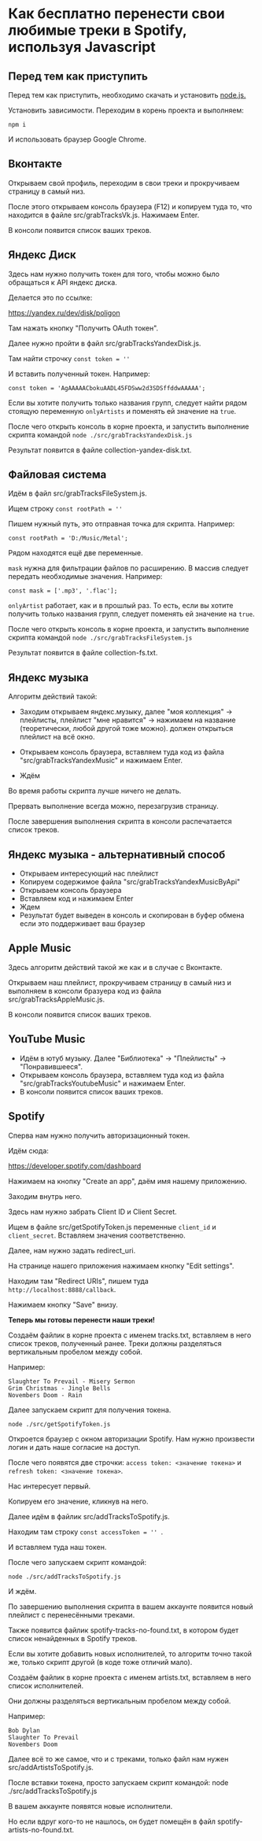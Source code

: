 # Как бесплатно перенести свои любимые треки в Spotify, используя Javascript

## Перед тем как приступить

Перед тем как приступить, необходимо
скачать и установить [node.js.](https://nodejs.org/en/download/)

Установить зависимости.
Переходим в корень проекта и выполняем:

```npm i```

И использовать браузер Google Chrome.

## Вконтакте

Открываем свой профиль, переходим в свои треки и прокручиваем страницу в самый низ.

После этого открываем консоль браузера (F12) и копируем туда то, что находится в файле src/grabTracksVk.js. Нажимаем Enter. 

В консоли появится список ваших треков.

## Яндекс Диск

Здесь нам нужно получить токен для того, чтобы можно было обращаться к API яндекс диска.

Делается это по ссылке:

https://yandex.ru/dev/disk/poligon

Там нажать кнопку "Получить OAuth токен".

Далее нужно пройти в файл src/grabTracksYandexDisk.js.

Там найти строчку ```const token = ''```

И вставить полученный токен. 
Например:

```const token = 'AgAAAAACbokuAADL45FDSww2d3SDSffddwAAAAA';```

Если вы хотите получить только названия групп, следует найти рядом стоящую переменную ```onlyArtists``` и поменять ей значение на ```true```.

После чего открыть консоль в корне проекта, и запустить выполнение скрипта командой ```node ./src/grabTracksYandexDisk.js```

Результат появится в файле collection-yandex-disk.txt.

## Файловая система

Идём в файл src/grabTracksFileSystem.js.

Ищем строку ```const rootPath = ''```

Пишем нужный путь, это отправная точка для скрипта.
Например:

```const rootPath = 'D:/Music/Metal';```

Рядом находятся ещё две переменные.

```mask``` нужна для фильтрации файлов по расширению. В массив следует передать необходимые значения.
Например:

```const mask = ['.mp3', '.flac'];```

```onlyArtist``` работает, как и в прошлый раз. То есть, если вы хотите получить только названия групп, следует поменять ей значение на ```true```.

После чего открыть консоль в корне проекта, и запустить выполнение скрипта командой ```node ./src/grabTracksFileSystem.js```

Результат появится в файле collection-fs.txt.

## Яндекс музыка

Алгоритм действий такой: 

* Заходим открываем яндекс.музыку, далее "моя коллекция" -> плейлисты, плейлист "мне нравится" -> нажимаем на название (теоретически, любой другой тоже можно). должен открыться плейлист на всё окно.

* Открываем консоль браузера, вставляем туда код из файла "src/grabTracksYandexMusic" и нажимаем Enter.

* Ждём

Во время работы скрипта лучше ничего не делать.

Прервать выполнение всегда можно, перезагрузив страницу.

После завершения выполнения скрипта в консоли распечатается список треков.

## Яндекс музыка - альтернативный способ
- Открываем интересующий нас плейлист
- Копируем содержимое файла "src/grabTracksYandexMusicByApi"
- Открываем консоль браузера
- Вставляем код и нажимаем Enter
- Ждем
- Результат будет выведен в консоль и скопирован в буфер обмена если это поддерживает ваш браузер

## Apple Music

Здесь алгоритм действий такой же как и в случае с Вконтакте.

Открываем наш плейлист, прокручиваем страницу в самый низ и выполняем в консоли бразуера код из файла src/grabTracksAppleMusic.js.

В консоли появится список ваших треков.

## YouTube Music

* Идём в ютуб музыку. Далее "Библиотека" -> "Плейлисты" -> "Понравившееся".
* Открываем консоль браузера, вставляем туда код из файла "src/grabTracksYoutubeMusic" и нажимаем Enter.
* В консоли появится список ваших треков.

## Spotify

Сперва нам нужно получить авторизационный токен.

Идём сюда:

https://developer.spotify.com/dashboard

Нажимаем на кнопку "Create an app", даём имя нашему приложению.

Заходим внутрь него.

Здесь нам нужно забрать Client ID и Client Secret.

Ищем в файле src/getSpotifyToken.js переменные ```client_id``` и ```client_secret```. Вставляем значения соответственно.

Далее, нам нужно задать redirect_uri.

На странице нашего приложения нажимаем кнопку "Edit settings".

Находим там "Redirect URIs", пишем туда `http://localhost:8888/callback`.

Нажимаем кнопку "Save" внизу.

**Теперь мы готовы перенести наши треки!**

Создаём файлик в корне проекта с именем tracks.txt,
вставляем в него список треков, полученный ранее.
Треки должны разделяться вертикальным пробелом между собой.

Например:

```
Slaughter To Prevail - Misery Sermon
Grim Christmas - Jingle Bells
Novembers Doom - Rain
```

Далее запускаем скрипт для получения токена.

```node ./src/getSpotifyToken.js```

Откроется браузер с окном авторизации Spotify. 
Нам нужно произвести логин и дать наше согласие на доступ.

После чего появятся две строчки:
```access token: <значение токена>``` и ```refresh token: <значение токена>```.

Нас интересует первый.

Копируем его значение, кликнув на него.

Далее идём в файлик src/addTracksToSpotify.js.

Находим там строку ```const accessToken = '' ```.

И вставляем туда наш токен.

После чего запускаем скрипт командой:

```node ./src/addTracksToSpotify.js```

И ждём.

По завершению выполнения скрипта в вашем аккаунте появится новый плейлист с перенесёнными треками.

Также появится файлик spotify-tracks-no-found.txt, в котором будет список ненайденных в Spotify треков.

Если вы хотите добавить новых исполнителей, то алгоритм точно такой же, только скрипт другой (в коде тоже отличий мало).

Создаём файлик в корне проекта с именем artists.txt, вставляем в него список исполнителей.

Они должны разделяться вертикальным пробелом между собой.

Например:
```
Bob Dylan
Slaughter To Prevail
Novembers Doom
```

Далее всё то же самое, что и с треками, только файл нам нужен src/addArtistsToSpotify.js.

После вставки токена, просто запускаем скрипт командой:
node ./src/addTracksToSpotify.js

В вашем аккаунте появятся новые исполнители.

Но если вдруг кого-то не нашлось, он будет помещён в файл spotify-artists-no-found.txt.
